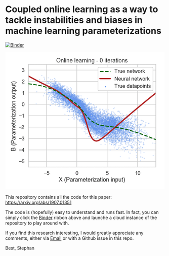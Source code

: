 # Coupled online learning as a way to tackle instabilities and biases in machine learning parameterizations

[![Binder](https://mybinder.org/badge_logo.svg)](https://mybinder.org/v2/gh/raspstephan/Lorenz-Online/master?filepath=coupled-learning.ipynb)

![animation](assets/animation.gif)

This repository contains all the code for this paper: https://arxiv.org/abs/1907.01351

The code is (hopefully) easy to understand and runs fast. In fact, you can simply click the [Binder](https://mybinder.readthedocs.io/en/latest/index.html#) ribbon above and launche a cloud instance of the repository to play around with.

If you find this research interesting, I would greatly appreciate any comments, either via [Email](https://raspstephan.github.io/) or with a Github issue in this repo.

Best,
Stephan

